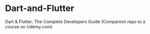 # Dart-and-Flutter
Dart &amp; Flutter: The Complete Developers Guide (Companion repo to a course on Udemy.com)
